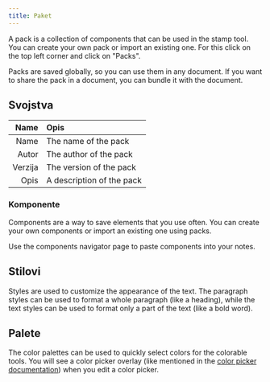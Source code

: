 ```yaml
---
title: Paket
---
```


A pack is a collection of components that can be used in the stamp tool. You can create your own pack or import an existing one. For this click on the top left corner and click on "Packs".

Packs are saved globally, so you can use them in any document. If you want to share the pack in a document, you can bundle it with the document.

## Svojstva

|    Name | Opis                      |
| ------: | :------------------------ |
|    Name | The name of the pack      |
|   Autor | The author of the pack    |
| Verzija | The version of the pack   |
|    Opis | A description of the pack |

### Komponente

Components are a way to save elements that you use often. You can create your own components or import an existing one using packs.

Use the components navigator page to paste components into your notes.

## Stilovi

Styles are used to customize the appearance of the text. The paragraph styles can be used to format a whole paragraph (like a heading), while the text styles can be used to format only a part of the text (like a bold word).

## Palete

The color palettes can be used to quickly select colors for the colorable tools. You will see a color picker overlay (like mentioned in the [color picker documentation](/docs/v2/color_picker)) when you edit a color picker.
